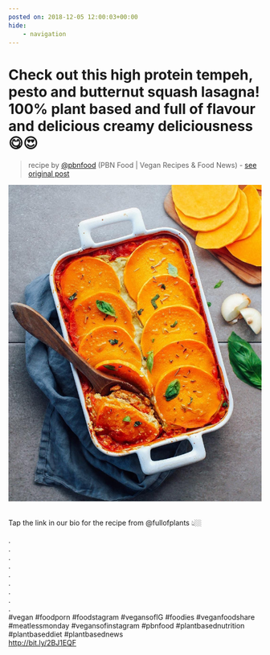 ```yaml
---
posted on: 2018-12-05 12:00:03+00:00
hide:
    - navigation
---
```


# Check out this high protein tempeh, pesto and butternut squash lasagna! 100% plant based and full of flavour and delicious creamy deliciousness 😋😍⠀ 

> recipe by [@pbnfood](https://www.instagram.com/pbnfood/) 
(PBN Food | Vegan Recipes & Food News) - [see original post](https://instagram.com/p/BrAT5WNAO_N)

![](../img/pbnfood_05-12-2018_1212.png)

⠀  
Tap the link in our bio for the recipe from @fullofplants 👆🏼⠀  
⠀  
.⠀  
.⠀  
.⠀  
.⠀  
.⠀  
.⠀  
.⠀  
.⠀  
.⠀  
\#vegan \#foodporn \#foodstagram \#vegansofIG \#foodies \#veganfoodshare \#meatlessmonday \#vegansofinstagram \#pbnfood \#plantbasednutrition \#plantbaseddiet \#plantbasednews⠀  
http://bit.ly/2BJ1EQF   